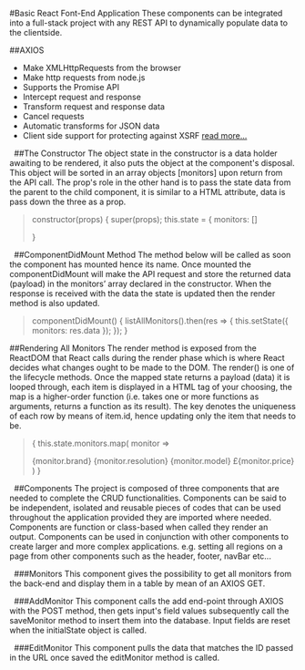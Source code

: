 #Basic React Font-End Application
These components can be integrated into a full-stack project with any REST API to dynamically populate data to the clientside.

##AXIOS
- Make XMLHttpRequests from the browser
- Make http requests from node.js
- Supports the Promise API
- Intercept request and response
- Transform request and response data
- Cancel requests
- Automatic transforms for JSON data
- Client side support for protecting against XSRF
[read more...](https://github.com/axios/axios)

&nbsp;
##The Constructor
The object state in the constructor is a data holder awaiting to be rendered, it also puts the object at the component's disposal. This object will be sorted in an array objects [monitors] upon return from the API call.
The prop's role in the other hand is to pass the state data from the parent to the child component, it is similar to a HTML attribute, data is pass down the three as a prop.

>constructor(props) {
>super(props);
>this.state = {
>monitors: []
>
>}

&nbsp;
##ComponentDidMount Method
The method below will be called as soon the component has mounted hence its name. 
Once mounted the componentDidMount will make the API request and store the returned data (payload) in the monitors’ array declared in the constructor.
When the response is received with the data the state is updated then the render method is also updated.

>componentDidMount() {
>listAllMonitors().then(res => {
>this.setState({ 
>monitors: res.data
>});
>});
>}

##Rendering All Monitors
The render method is exposed from the ReactDOM that React calls during the render phase which is where React decides what changes ought to be made to the DOM. The render() is one of the lifecycle methods. 
Once the mapped state returns a payload (data) it is looped through, each item is displayed in a HTML tag of your choosing, the map is a higher-order function (i.e. takes one or more functions as arguments, returns a function as its result).
The key denotes the uniqueness of each row by means of item.id, hence updating only the item that needs to be.

>{
>this.state.monitors.map(
>monitor =>
><tr key={monitor.id}>
><td>{monitor.brand}</td>
><td>{monitor.resolution}</td>
><td>{monitor.model}</td>
><td>£{monitor.price}</td>
></tr> 
>)
>}

&nbsp;
##Components
The project is composed of three components that are needed to complete the CRUD functionalities.
Components can be said to be independent, isolated and reusable pieces of codes that can be used throughout the application provided they are imported where needed.
Components are function or class-based when called they render an output.
Components can be used in conjunction with other components to create larger and more complex applications.
e.g. setting all regions on a page from other components such as the header, footer, navBar etc...

&nbsp;
###Monitors
This component gives the possibility to get all monitors from the back-end and display them in a table by mean of an AXIOS GET.

&nbsp;
###AddMonitor
This component calls the add end-point through AXIOS with the POST method, then gets input's field values subsequently call the saveMonitor method to insert them into the database. Input fields are reset when the initialState object is called.

&nbsp;
###EditMonitor
This component pulls the data that matches the ID passed in the URL once saved the editMonitor method is called.
